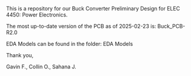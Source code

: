 This is a repository for our Buck Converter Preliminary Design for ELEC 4450: Power Electronics.

The most up-to-date version of the PCB as of 2025-02-23 is: Buck_PCB- R2.0

EDA Models can be found in the folder: EDA Models

Thank you,

Gavin F., Collin O., Sahana J.
